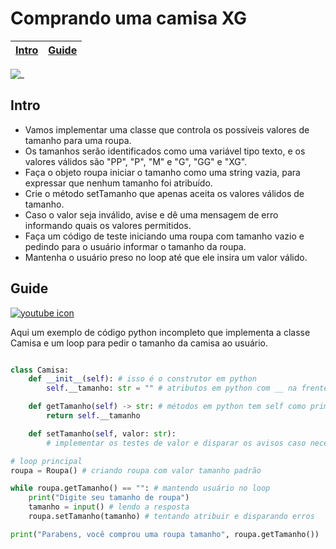 # Comprando uma camisa XG

<!-- toch -->
[Intro](#intro) | [Guide](#guide)
-- | --
<!-- toch -->

![_](cover.jpg)

## Intro

- Vamos implementar uma classe que controla os possíveis valores de tamanho para uma roupa.
- Os tamanhos serão identificados como uma variável tipo texto, e os valores válidos são "PP", "P", "M" e "G", "GG" e "XG".
- Faça o objeto roupa iniciar o tamanho como uma string vazia, para expressar que nenhum tamanho foi atribuído.
- Crie o método setTamanho que apenas aceita os valores válidos de tamanho.
- Caso o valor seja inválido, avise e dê uma mensagem de erro informando quais os valores permitidos.
- Faça um código de teste iniciando uma roupa com tamanho vazio e pedindo para o usuário informar o tamanho da roupa.
- Mantenha o usuário preso no loop até que ele insira um valor válido.

## Guide

[![youtube icon](https://raw.githubusercontent.com/qxcodepoo/arcade/master/base/animal/../youguide.png)](https://youtu.be/tvQgaO2j7I8?si=IOcNHNKJio03sep_)

Aqui um exemplo de código python incompleto que implementa a classe Camisa e um loop para pedir o tamanho da camisa ao usuário.

```py

class Camisa:
    def __init__(self): # isso é o construtor em python
        self.__tamanho: str = "" # atributos em python com __ na frente são privados

    def getTamanho(self) -> str: # métodos em python tem self como primeiro atributo
        return self.__tamanho

    def setTamanho(self, valor: str):
        # implementar os testes de valor e disparar os avisos caso necessário

# loop principal
roupa = Roupa() # criando roupa com valor tamanho padrão

while roupa.getTamanho() == "": # mantendo usuário no loop
    print("Digite seu tamanho de roupa")
    tamanho = input() # lendo a resposta
    roupa.setTamanho(tamanho) # tentando atribuir e disparando erros

print("Parabens, você comprou uma roupa tamanho", roupa.getTamanho())
```
